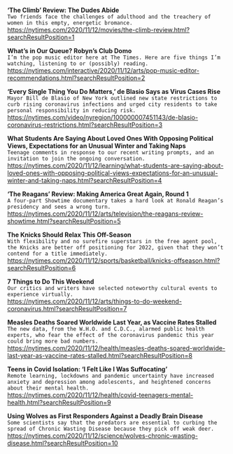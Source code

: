 **‘The Climb’ Review: The Dudes Abide**\
`Two friends face the challenges of adulthood and the treachery of women in this empty, energetic bromance.`\
https://nytimes.com/2020/11/12/movies/the-climb-review.html?searchResultPosition=1

**What’s in Our Queue? Robyn’s Club Domo**\
`I’m the pop music editor here at The Times. Here are five things I’m watching, listening to or (possibly) reading.`\
https://nytimes.com/interactive/2020/11/12/arts/pop-music-editor-recommendations.html?searchResultPosition=2

**‘Every Single Thing You Do Matters,’ de Blasio Says as Virus Cases Rise**\
`Mayor Bill de Blasio of New York outlined new state restrictions to curb rising coronavirus infections and urged city residents to take personal responsibility in reducing risk.`\
https://nytimes.com/video/nyregion/100000007451143/de-blasio-coronavirus-restrictions.html?searchResultPosition=3

**What Students Are Saying About Loved Ones With Opposing Political Views, Expectations for an Unusual Winter and Taking Naps**\
`Teenage comments in response to our recent writing prompts, and an invitation to join the ongoing conversation.`\
https://nytimes.com/2020/11/12/learning/what-students-are-saying-about-loved-ones-with-opposing-political-views-expectations-for-an-unusual-winter-and-taking-naps.html?searchResultPosition=4

**‘The Reagans’ Review: Making America Great Again, Round 1**\
`A four-part Showtime documentary takes a hard look at Ronald Reagan’s presidency and sees a wrong turn.`\
https://nytimes.com/2020/11/12/arts/television/the-reagans-review-showtime.html?searchResultPosition=5

**The Knicks Should Relax This Off-Season**\
`With flexibility and no surefire superstars in the free agent pool, the Knicks are better off positioning for 2022, given that they won’t contend for a title immediately.`\
https://nytimes.com/2020/11/12/sports/basketball/knicks-offseason.html?searchResultPosition=6

**7 Things to Do This Weekend**\
`Our critics and writers have selected noteworthy cultural events to experience virtually.`\
https://nytimes.com/2020/11/12/arts/things-to-do-weekend-coronavirus.html?searchResultPosition=7

**Measles Deaths Soared Worldwide Last Year, as Vaccine Rates Stalled**\
`The new data, from the W.H.O. and C.D.C., alarmed public health experts, who fear the effect of the coronavirus pandemic this year could bring more bad numbers.`\
https://nytimes.com/2020/11/12/health/measles-deaths-soared-worldwide-last-year-as-vaccine-rates-stalled.html?searchResultPosition=8

**Teens in Covid Isolation: ‘I Felt Like I Was Suffocating’**\
`Remote learning, lockdowns and pandemic uncertainty have increased anxiety and depression among adolescents, and heightened concerns about their mental health.`\
https://nytimes.com/2020/11/12/health/covid-teenagers-mental-health.html?searchResultPosition=9

**Using Wolves as First Responders Against a Deadly Brain Disease**\
`Some scientists say that the predators are essential to curbing the spread of Chronic Wasting Disease because they pick off weak deer.`\
https://nytimes.com/2020/11/12/science/wolves-chronic-wasting-disease.html?searchResultPosition=10

